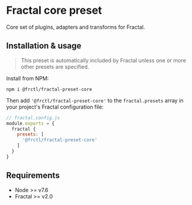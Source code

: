 # Fractal core preset

Core set of plugins, adapters and transforms for Fractal.

## Installation & usage

> This preset is automatically included by Fractal unless one or more other presets are specified.

Install from NPM:

```
npm i @frctl/fractal-preset-core
```

Then add `'@frctl/fractal-preset-core'` to the `fractal.presets` array in your project's Fractal configuration file:

```js
// fractal.config.js
module.exports = {
  fractal {
    presets: [
      '@frctl/fractal-preset-core'
    ]
  }
}
```

## Requirements

* Node >= v7.6
* Fractal >= v2.0
